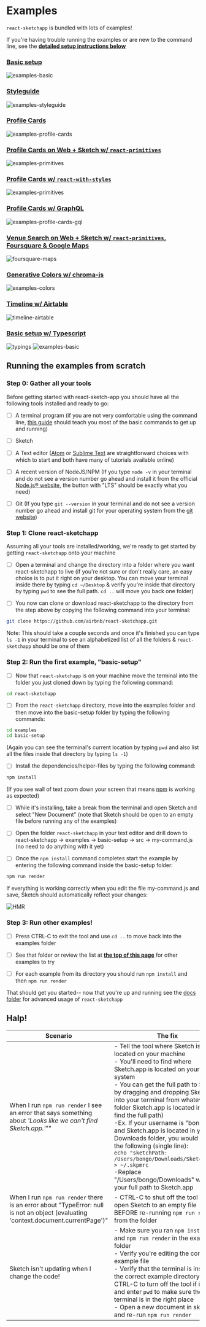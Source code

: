 # Examples

`react-sketchapp` is bundled with lots of examples!

If you're having trouble running the examples or are new to the command line, see the **[detailed setup instructions below](#running-the-examples-from-scratch)**

### [Basic setup](https://github.com/airbnb/react-sketchapp/tree/master/examples/basic-setup)
![examples-basic](https://cloud.githubusercontent.com/assets/591643/24778192/1f0684ec-1ade-11e7-866b-b11bb60ac109.png)

### [Styleguide](https://github.com/airbnb/react-sketchapp/tree/master/examples/styleguide)
![examples-styleguide](https://cloud.githubusercontent.com/assets/591643/24778196/2a4ef41a-1ade-11e7-9805-8d974bbfd708.png)

### [Profile Cards](https://github.com/airbnb/react-sketchapp/tree/master/examples/profile-cards)
![examples-profile-cards](https://cloud.githubusercontent.com/assets/591643/24778173/0dd7c03c-1ade-11e7-8bad-1ad51fe1033e.png)

### [Profile Cards on Web + Sketch w/ `react-primitives`](https://github.com/airbnb/react-sketchapp/tree/master/examples/profile-cards-primitives)
![examples-primitives](https://cloud.githubusercontent.com/assets/591643/24778174/0dd9d214-1ade-11e7-9372-fa8b578a0b48.png)

### [Profile Cards w/ `react-with-styles`](https://github.com/airbnb/react-sketchapp/tree/master/examples/profile-cards-react-with-styles)
![examples-primitives](https://cloud.githubusercontent.com/assets/591643/24778174/0dd9d214-1ade-11e7-9372-fa8b578a0b48.png)

### [Profile Cards w/ GraphQL](https://github.com/airbnb/react-sketchapp/tree/master/examples/profile-cards-graphql)
![examples-profile-cards-gql](https://cloud.githubusercontent.com/assets/591643/24778175/0dda21d8-1ade-11e7-9545-13b472263ff6.png)

### [Venue Search on Web + Sketch w/ `react-primitives`, Foursquare & Google Maps](https://github.com/airbnb/react-sketchapp/tree/master/examples/foursquare-maps)
![foursquare-maps](https://cloud.githubusercontent.com/assets/591643/25052095/f666928e-2104-11e7-805c-a3c73ffcabcb.png)

### [Generative Colors w/ chroma-js](https://github.com/airbnb/react-sketchapp/tree/master/examples/colors)
![examples-colors](https://cloud.githubusercontent.com/assets/591643/24778153/efc76cdc-1add-11e7-93dd-0351f8f428c0.png)

### [Timeline w/ Airtable](https://github.com/airbnb/react-sketchapp/tree/master/examples/timeline-airtable)
![timeline-airtable](https://cloud.githubusercontent.com/assets/21080/25830456/cdc67bf8-3411-11e7-8998-fdef507ab0d2.png)

### [Basic setup w/ Typescript](../examples/basic-setup-typescript)
![typings](./assets/tooling-typings-vs-code.png)
![examples-basic](https://cloud.githubusercontent.com/assets/591643/24778192/1f0684ec-1ade-11e7-866b-b11bb60ac109.png)


## Running the examples from scratch


### Step 0: Gather all your tools

Before getting started with react-sketch-app you should have all the following tools installed and ready to go:

- [ ] A terminal program (if you are not very comfortable using the command line, [this guide](http://wiseheartdesign.com/articles/2010/11/12/the-designers-guide-to-the-osx-command-prompt/) should teach you most of the basic commands to get up and running)

- [ ] Sketch

- [ ] A Text editor ([Atom](https://atom.io/) or [Sublime Text](https://www.sublimetext.com/) are straightforward choices with which to start and both have many of tutorials available online)

- [ ] A recent version of NodeJS/NPM (If you type ```node -v``` in your terminal and do not see a version number go ahead and install it from the official [Node.js® website](https://nodejs.org), the button with "LTS" should be exactly what you need)

- [ ] Git (If you type ```git --version``` in your terminal and do not see a version number go ahead and install git for your operating system from the [git website](https://git-scm.com/downloads))

### Step 1: Clone react-sketchapp

Assuming all your tools are installed/working, we're ready to get started by getting ```react-sketchapp``` onto your machine

- [ ] Open a terminal and change the directory into a folder where you want react-sketchapp to live (if you're not sure or don't really care, an easy choice is to put it right on your desktop. You can move your terminal inside there by typing ```cd ~/Desktop``` & verify you're inside that directory by typing ```pwd``` to see the full path. ```cd ..``` will move you back one folder)

- [ ] You now can clone or download react-sketchapp to the directory from the step above by copying the following command into your terminal:

```sh
git clone https://github.com/airbnb/react-sketchapp.git
```

Note: This should take a couple seconds and once it's finished you can type ```ls -1``` in your terminal to see an alphabetized list of all the folders & ```react-sketchapp``` should be one of them


### Step 2: Run the first example, "basic-setup"

- [ ] Now that ```react-sketchapp``` is on your machine move the terminal into the folder you just cloned down by typing the following command:

```sh
cd react-sketchapp
``` 

- [ ] From the ```react-sketchapp``` directory, move into the examples folder and then move into the basic-setup folder by typing the following commands:

```sh
cd examples
cd basic-setup
```

(Again you can see the terminal's current location by typing ```pwd``` and also list all the files inside that directory by typing ```ls -1```)

- [ ] Install the dependencies/helper-files by typing the following command:
 
 ```sh
 npm install
 ``` 

 (If you see wall of text zoom down your screen that means [npm](https://www.npmjs.com/) is working as expected)

- [ ] While it's installing, take a break from the terminal and open Sketch and select "New Document" (note that Sketch should be open to an empty file before running any of the examples)

- [ ] Open the folder ```react-sketchapp``` in your text editor and drill down to react-sketchapp -> examples -> basic-setup -> src -> my-command.js (no need to do anything with it yet) 

- [ ] Once the ```npm install``` command completes start the example by entering the following command inside the basic-setup folder:

```sh
npm run render
```

If everything is working correctly when you edit the file my-command.js and save, Sketch should automatically reflect your changes:

![HMR](./assets/ex1.gif)




### Step 3: Run other examples!

- [ ] Press CTRL-C to exit the tool and use ```cd ..``` to move back into the examples folder

- [ ] See that folder or review the list at **[the top of this page](#examples)** for other examples to try

- [ ] For each example from its directory you should run ```npm install``` and then ```npm run render```


That should get you started-- now that you're up and running see the [docs folder](./README.md) for advanced usage of ```react-sketchapp```


## Halp!

|Scenario  | The fix |
|--|--|
|When I run ```npm run render``` I see an error that says something about *'Looks like we can't find Sketch.app.'*"" |  - Tell the tool where Sketch is located on your machine<br>- You'll need to find where Sketch.app is located on your system<br> - You can get the full path to Sketch by dragging and dropping Sketch into your terminal from whatever folder Sketch.app is located in to find the full path)<br>-Ex. If your username is "bongo" and Sketch.app is located in your Downloads folder, you would type the following (single line):<br>```echo "sketchPath: /Users/bongo/Downloads/Sketch.app" > ~/.skpmrc```<br>-Replace "/Users/bongo/Downloads" with your full path to Sketch.app|
| When I run ```npm run render``` there is an error about "TypeError: null is not an object (evaluating 'context.document.currentPage')" | - CTRL-C to shut off the tool and open Sketch to an empty file BEFORE re-running ```npm run render``` from the folder |
| Sketch isn't updating when I change the code! | - Make sure you ran ```npm install``` and ```npm run render``` in the example folder<br> - Verify you're editing the correct example file<br> - Verify that the terminal is inside the correct example directory, press CTRL-C to turn off the tool if it's on and enter ```pwd``` to make sure the terminal is in the right place <br> - Open a new document in sketch and re-run ```npm run render```|











